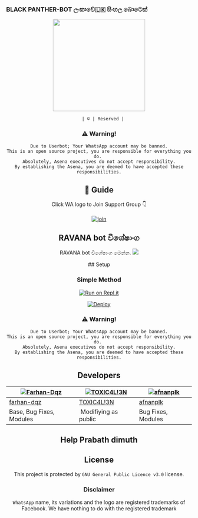 ###      BLACK PANTHER-BOT ලංකාවේ🇱🇰 සිංහල බොටෙක්


<div align="center">
  <img border-radius: 15px src="https://i.ibb.co/cC36K6L/IMG-20210809-221124.jpg" width="250" height="250"/>
  <p align="center">

    
       | © | Reserved |
    
    
### ⚠️ Warning! 
```
Due to Userbot; Your WhatsApp account may be banned.
This is an open source project, you are responsible for everything you do. 
Absolutely, Asena executives do not accept responsibility.
By establishing the Asena, you are deemed to have accepted these responsibilities.
```
## 📢 Guide
Click WA logo to Join Support Group 👇
<br>
<br>
  [![join](https://github.com/Alien-alfa/PublicBot/blob/main/wlogo.svg.png)](https://chat.whatsapp.com/LvlMjqqI1563Gaeu2ReTOh)
  <div align="center">
       
  </div>
  
  ## RAVANA bot විශේෂාංග
RAVANA bot විශේෂාංග මෙන්න.
<a href="https://github.com/maxbotfamily/BLACK-PANTHER-BOT.git/64b891a432607ba67e55c44f234fbd8f">
    <img src="https://img.shields.io/badge/Click%20here-purple&style=plastic">

  </a>
## Setup
<div align="center">

  ### Simple Method
  
[![Run on Repl.it](https://repl.it/badge/github/quiec/whatsAlfa)](https://replit.com/@phaticusthiccy/WhatsAsena-QR)

[![Deploy](https://www.herokucdn.com/deploy/button.svg)](https://heroku.com/deploy?template=https://github.com/maxbotfamily/BLACK-PANTHER-BOT.git)
     </div>
### ⚠️ Warning! 
```
Due to Userbot; Your WhatsApp account may be banned.
This is an open source project, you are responsible for everything you do. 
Absolutely, Asena executives do not accept responsibility.
By establishing the Asena, you are deemed to have accepted these responsibilities.
```

## Developers
  <div align="center">
    
  [![Farhan-Dqz](https://github.com/farhan-dqz.png?size=100)](https://github.com/farhan-dqz) |  [![TOXIC4L!3N](https://github.com/Alien-alfa.png?size=100)](https://github.com/AI-VIKI) | [![afnanplk](https://github.com/afnanplk.png?size=100)](https://github.com/afnanplk) 
----|----|----
[farhan-dqz](https://github.com/farhan-dqz)  | [TOXIC4L!3N](https://github.com/AI-VIKI) | [afnanplk](https://github.com/afnanplk)
Base, Bug Fixes, Modules | Modifiying  as   public | Bug Fixes, Modules
  </div>
    
##  Help  Prabath  dimuth

## License
This project is protected by `GNU General Public Licence v3.0` license.

### Disclaimer
`WhatsApp` name, its variations and the logo are registered trademarks of Facebook. We have nothing to do with the registered trademark
